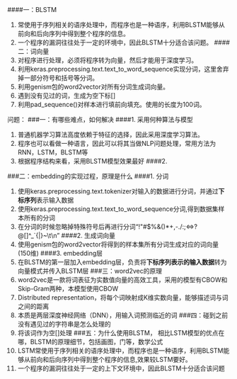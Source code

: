 ####一：BLSTM
1. 常使用于序列相关的语序处理中，而程序也是一种语序，利用BLSTM能够从前向和后向序列中得到整个程序的信息。
2. 一个程序的漏洞往往处于一定的环境中，因此BLSTM十分适合该问题。
####二：词向量
1. 对程序进行处理，必须将程序转为向量，然后才能用于深度学习。
2. 利用keras.preprocessing.text.text_to_word_sequence实现分词，这里舍弃掉一部分符号和括号等分词。
3. 利用genism包的word2vector对所有分词生成词向量。
4. 遇到没有见过的词，生成为空下标[]
5. 利用pad_sequence()对样本进行填前向填充。使用的长度为100词。

问题：
###一：有哪些难点，如何解决
####1. 采用何种算法与模型
1. 普通机器学习算法高度依赖于特征的选择，因此采用深度学习算法。
2. 程序也可以看做一种语言，因此可以将其当做NLP问题处理，常用方法为RNN，LSTM，BLSTM等
3. 根据程序结构来看，采用BLSTM模型效果最好
####2.

###二：embedding的实现过程，原理是什么
####1. 分词
1. 使用keras.preprocessing.text.tokenizer对输入的数据进行分词，并通过**下标序列**表示输入数据
2. 使用keras.preprocessing.text.text_to_word_sequence分词,得到数据集样本所有的分词
3. 在分词的时候忽略掉特殊符号后再进行分词“!"#$%&()*+,-./:;<=>?@[\]^_`{|}~\t\n”
####2. 生成词向量
1. 使用genism包的word2vector将得到的样本集所有分词生成对应的词向量(150维)
####3. embedding层
1. 在BLSTM的第一层加入embedding层，负责将**下标序列表示的输入数据**转为向量模式并传入BLSTM层
###三：word2vec的原理
1. word2vec是一款将词表征为实数值向量的高效工具，采用的模型有CBOW和Skip-Gram两种，本模型使用CBOW
1. Distributed representation，将每个词映射成K维实数向量，能够描述词与词之间的距离
2. 本质是两层深度神经网络（DNN），用输入词预测临近的词
###四：碰到之前没有遇见过的字符串是怎么处理的
1. 将该词作为空[]处理
###五：为什么使用BLSTM， 相比LSTM模型的优点在哪，BLSTM的原理细节，包括画图，门等，数学公式
1. LSTM常使用于序列相关的语序处理中，而程序也是一种语序，利用BLSTM能够从前向和后向序列中得到整个程序的信息,效果较LSTM要好。
2. 一个程序的漏洞往往处于一定的上下文环境中，因此BLSTM十分适合该问题